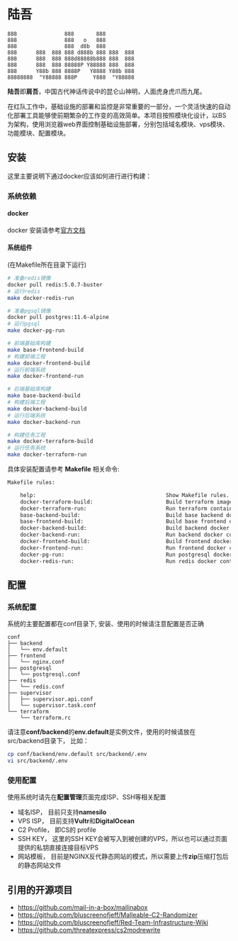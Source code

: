 # 陆吾

```
888               888       888          
888               888   o   888          
888               888  d8b  888          
888      888  888 888 d888b 888 888  888 
888      888  888 888d88888b888 888  888 
888      888  888 88888P Y88888 888  888 
888      Y88b 888 8888P   Y8888 Y88b 888 
88888888  "Y88888 888P     Y888  "Y88888 
```

**陆吾**即**肩吾**，中国古代神话传说中的昆仑山神明，人面虎身虎爪而九尾。

在红队工作中，基础设施的部署和监控是非常重要的一部分，一个灵活快速的自动化部署工具能够使前期繁杂的工作变的高效简单。本项目按照模块化设计，以BS为架构，使用浏览器web界面控制基础设施部署，分别包括域名模块、vps模块、功能模块、配置模块。

## 安装

这里主要说明下通过docker应该如何进行进行构建：

### 系统依赖

#### docker

docker 安装请参考[官方文档](https://docs.docker.com/engine/install/)

#### 系统组件

(在Makefile所在目录下运行)
```bash
# 准备redis镜像
docker pull redis:5.0.7-buster
# 运行redis
make docker-redis-run

# 准备pgsql镜像
docker pull postgres:11.6-alpine
# 运行pgsql
make docker-pg-run

# 前端基础库构建
make base-frontend-build
# 构建前端工程
make docker-frontend-build
# 运行前端系统
make docker-frontend-run

# 后端基础库构建
make base-backend-build
# 构建后端工程
make docker-backend-build
# 运行后端系统
make docker-backend-run

# 构建任务工程
make docker-terraform-build
# 运行任务系统
make docker-terraform-run
```

具体安装配置请参考 **Makefile** 相关命令:

```bash
Makefile rules:

    help:                                         Show Makefile rules.
    docker-terraform-build:                       Build terraform image.
    docker-terraform-run:                         Run terraform container.
    base-backend-build:                           Build base backend docker image.
    base-frontend-build:                          Build base frontend docker image.
    docker-backend-build:                         Build backend docker image.
    docker-backend-run:                           Run backend docker container.
    docker-frontend-build:                        Build frontend docker image.
    docker-frontend-run:                          Run frontend docker container.
    docker-pg-run:                                Run postgresql docker container.
    docker-redis-run:                             Run redis docker container.
```

## 配置

### 系统配置
系统的主要配置都在conf目录下, 安装、使用的时候请注意配置是否正确

```
conf
├── backend
│   └── env.default
├── frontend
│   └── nginx.conf
├── postgresql
│   └── postgresql.conf
├── redis
│   └── redis.conf
├── supervisor
│   ├── supervisor.api.conf
│   └── supervisor.task.conf
└── terraform
    └── terraform.rc
```

请注意**conf/backend**的**env.default**是实例文件，使用的时候请放在src/backend目录下， 比如：
```bash
cp conf/backend/env.default src/backend/.env
vi src/backend/.env
```

### 使用配置

使用系统时请先在**配置管理**页面完成ISP、SSH等相关配置

- 域名ISP， 目前只支持**namesilo**
- VPS ISP， 目前支持**Vultr**和**DigitalOcean**
- C2 Profile， 即CS的 profile
- SSH KEY， 这里的SSH KEY会被写入到被创建的VPS，所以也可以通过页面提供的私钥直接连接目标VPS
- 网站模板， 目前是NGINX反代静态网站的模式，所以需要上传**zip**压缩打包后的静态网站文件


## 引用的开源项目
* https://github.com/mail-in-a-box/mailinabox
* https://github.com/bluscreenofjeff/Malleable-C2-Randomizer
* https://github.com/bluscreenofjeff/Red-Team-Infrastructure-Wiki
* https://github.com/threatexpress/cs2modrewrite
